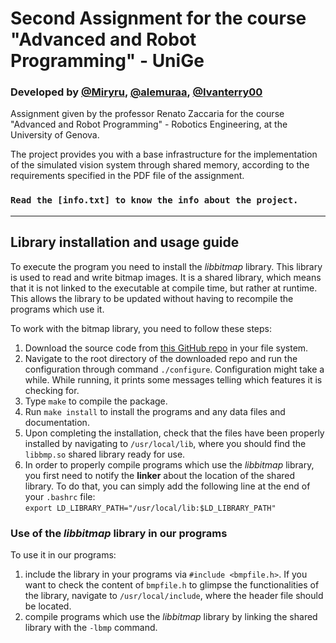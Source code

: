 # Second Assignment for the course "Advanced and Robot Programming" - UniGe
### Developed by  [@Miryru](https://github.com/Miryru), [@alemuraa](https://github.com/alemuraa), [@Ivanterry00](https://github.com/Ivanterry00)
Assignment given by the professor Renato Zaccaria for the course "Advanced and Robot Programming" - Robotics Engineering, at the University of Genova.

The project provides you with a base infrastructure for the implementation of the simulated vision system through shared memory, according to the requirements specified in the PDF file of the assignment.

### ```Read the [info.txt] to know the info about the project.```
-----

## Library installation and usage guide 
To execute the program you need to install the *libbitmap* library. This library is used to read and write bitmap images. It is a shared library, which means that it is not linked to the executable at compile time, but rather at runtime. This allows the library to be updated without having to recompile the programs which use it.

To work with the bitmap library, you need to follow these steps:
1. Download the source code from [this GitHub repo](https://github.com/draekko/libbitmap.git) in your file system.
2. Navigate to the root directory of the downloaded repo and run the configuration through command ```./configure```. Configuration might take a while.  While running, it prints some messages telling which features it is checking for.
3. Type ```make``` to compile the package.
4. Run ```make install``` to install the programs and any data files and documentation.
5. Upon completing the installation, check that the files have been properly installed by navigating to ```/usr/local/lib```, where you should find the ```libbmp.so``` shared library ready for use.
6. In order to properly compile programs which use the *libbitmap* library, you first need to notify the **linker** about the location of the shared library. To do that, you can simply add the following line at the end of your ```.bashrc``` file:      
```export LD_LIBRARY_PATH="/usr/local/lib:$LD_LIBRARY_PATH"```

### Use of the *libbitmap* library in our programs
To use it in our programs:
1. include the library in your programs via ```#include <bmpfile.h>```. If you want to check the content of ```bmpfile.h``` to glimpse the functionalities of the library, navigate to ```/usr/local/include```, where the header file should be located.
2. compile programs which use the *libbitmap* library by linking the shared library with the ```-lbmp``` command.     
